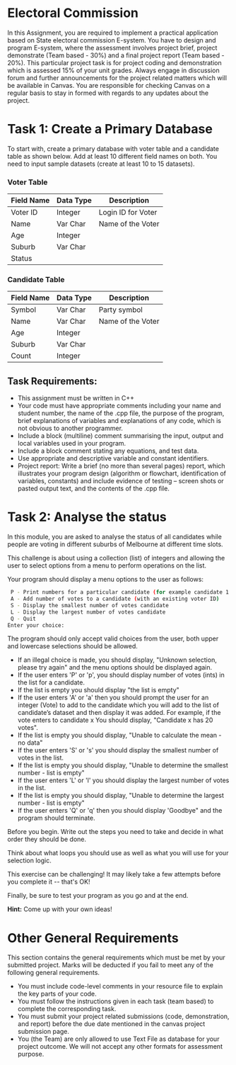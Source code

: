 # Electoral Commission
In this Assignment, you are required to implement a practical application based on State 
electoral commission E-system. You have to design and program E-system, where the 
assessment involves project brief, project demonstrate (Team based - 30%) and a final project 
report (Team based - 20%). This particular project task is for project coding and demonstration 
which is assessed 15% of your unit grades. Always engage in discussion forum and further 
announcements for the project related matters which will be available in Canvas. You are 
responsible for checking Canvas on a regular basis to stay in formed with regards to any updates 
about the project. 

# Task 1: Create a Primary Database 
To start with, create a primary database with voter table and a candidate table as shown below. Add at least 10 different field names on both. You need to input sample datasets (create at least 10 to 15 datasets). 

### Voter Table
| Field Name | Data Type  | Description        |
|-|-|-|
| Voter ID   | Integer    | Login ID for Voter |
| Name       | Var Char   | Name of the Voter  |
| Age        | Integer    |                    |
| Suburb     | Var Char   |                    |
| Status     |            |                    |

### Candidate Table
| Field Name | Data Type  | Description        |
|-|-|-|
| Symbol     | Var Char   | Party symbol       |
| Name       | Var Char   | Name of the Voter  |
| Age        | Integer    |                    |
| Suburb     | Var Char   |                    |
| Count      | Integer    |                    |


## Task Requirements: 
- This assignment must be written in C++ 
- Your code must have appropriate comments including your name and student number, the name of the .cpp file, the purpose of the program, brief explanations of variables and explanations of any code, which is not obvious to another programmer. 
- Include a block (multiline) comment summarising the input, output and local variables used in your program. 
- Include a block comment stating any equations, and test data. 
- Use appropriate and descriptive variable and constant identifiers. 
- Project report: Write a brief (no more than several pages) report, which illustrates your program design (algorithm or flowchart, identification of variables, constants) and include  evidence of testing – screen shots or pasted output text, and the contents of the .cpp file.


# Task 2: Analyse the status
In this module, you are asked to analyse the status of all candidates while people are voting in different suburbs of Melbourne at different time slots. 

This challenge is about using a collection (list) of integers and allowing the user to select options from a menu to perform operations on the list.
 
Your program should display a menu options to the user as follows: 
```sh
 P - Print numbers for a particular candidate (for example candidate 1 or candidate 2) 
 A - Add number of votes to a candidate (with an existing voter ID) 
 S - Display the smallest number of votes candidate 
 L - Display the largest number of votes candidate 
 Q - Quit 
Enter your choice: 
```

The program should only accept valid choices from the user, both upper and lowercase selections should be allowed. 
- If an illegal choice is made, you should display, "Unknown selection, please try again" and the menu options should be displayed again. 
- If the user enters 'P' or 'p', you should display number of votes (ints) in the list for a candidate. 
- If the list is empty you should display "the list is empty" 
- If the user enters 'A' or 'a' then you should prompt the user for an integer (Vote) to add to the candidate which you will add to the list of candidate’s dataset and then display it was added. For example, if the vote enters to candidate x You should display, "Candidate x has 20 votes". 
- If the list is empty you should display, "Unable to calculate the mean - no data" 
- If the user enters 'S' or 's' you should display the smallest number of votes in the list. 
- If the list is empty you should display, "Unable to determine the smallest number - list is empty" 
- If the user enters 'L' or 'l' you should display the largest number of votes in the list. 
- If the list is empty you should display, "Unable to determine the largest number - list is empty" 
- If the user enters 'Q' or 'q' then you should display 'Goodbye" and the program should terminate. 

Before you begin. Write out the steps you need to take and decide in what order they should be done. 

Think about what loops you should use as well as what you will use for your selection logic. 

This exercise can be challenging! It may likely take a few attempts before you complete it -- that's OK! 

Finally, be sure to test your program as you go and at the end. 

**Hint:** Come up with your own ideas! 

# Other General Requirements 
This section contains the general requirements which must be met by your submitted project. 
Marks will be deducted if you fail to meet any of the following general requirements. 
- You must include code-level comments in your resource file to explain the key parts of your code. 
- You must follow the instructions given in each task (team based) to complete the corresponding task. 
- You must submit your project related submissions (code, demonstration, and report) before the due date mentioned in the canvas project submission page. 
- You (the Team) are only allowed to use Text File as database for your project outcome. We will not accept any other formats for assessment purpose. 